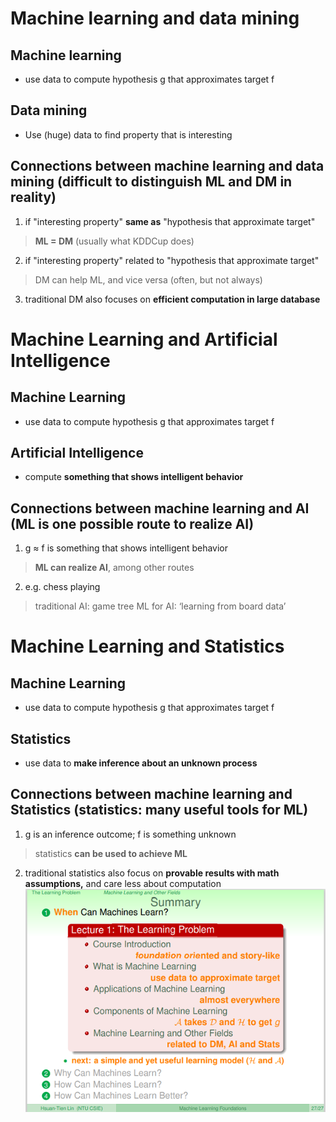 # Machine learning and data mining
## Machine learning
* use data to compute hypothesis g that approximates target f
## Data mining
* Use (huge) data to find property that is interesting
## Connections between machine learning and data mining (difficult to distinguish ML and DM in reality)
1. if "interesting property" __same as__ "hypothesis that approximate
target"
> __ML = DM__ (usually what KDDCup does)
2. if "interesting property" related to "hypothesis that approximate
target"
> DM can help ML, and vice versa (often, but not always)
3. traditional DM also focuses on __efficient computation in large
database__
#  Machine Learning and Artificial Intelligence
## Machine Learning
* use data to compute hypothesis g that approximates target f
## Artificial Intelligence
* compute __something that shows intelligent behavior__
## Connections between machine learning and AI (ML is one possible route to realize AI)
1. g ≈ f is something that shows intelligent behavior
> __ML can realize AI__, among other routes
2. e.g. chess playing
> traditional AI: game tree
> ML for AI: ‘learning from board data’
#  Machine Learning and Statistics
## Machine Learning
* use data to compute hypothesis g that approximates target f
## Statistics
* use data to __make inference about an unknown process__
## Connections between machine learning and Statistics (statistics: many useful tools for ML)
1. g is an inference outcome; f is something unknown
> statistics __can be used to achieve ML__
2. traditional statistics also focus on __provable results with math assumptions,__ and care less about computation
<br>![image](https://github.com/yhlien1221/Machine_Learning_Foundations_and_Techniques/blob/main/Foundations/pic/4_1.png)<br/>